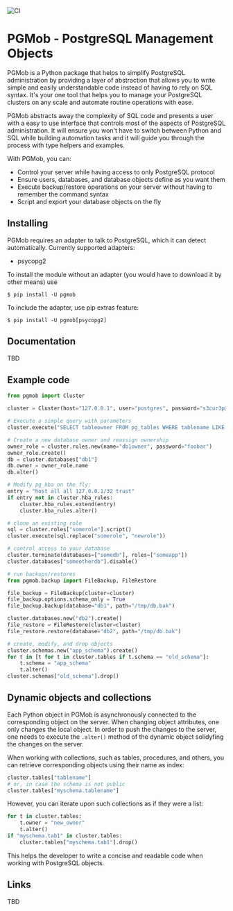 ![CI](https://github.com/dataplat/pgmob/actions/workflows/CI.yml/badge.svg)
# PGMob - PostgreSQL Management Objects

PGMob is a Python package that helps to simplify PostgreSQL administration by providing a layer of abstraction that allows you
to write simple and easily understandable code instead of having to rely on SQL syntax. It's your one tool that helps you to
manage your PostgreSQL clusters on any scale and automate routine operations with ease.

PGMob abstracts away the complexity of SQL code and presents a user with a easy to use interface that controls most of
the aspects of PostgreSQL administration. It will ensure you won't have to switch between Python and SQL while building
automation tasks and it will guide you through the process with type helpers and examples.

With PGMob, you can:

* Control your server while having access to only PostgreSQL protocol
* Ensure users, databases, and database objects define as you want them
* Execute backup/restore operations on your server without having to remember the command syntax
* Script and export your database objects on the fly


## Installing

PGMob requires an adapter to talk to PostgreSQL, which it can detect automatically. Currently supported adapters:

* psycopg2

To install the module without an adapter (you would have to download it by other means) use

```shell
$ pip install -U pgmob
```

To include the adapter, use pip extras feature:

```shell
$ pip install -U pgmob[psycopg2]
```

## Documentation

TBD

## Example code

```python
from pgmob import Cluster

cluster = Cluster(host="127.0.0.1", user="postgres", password="s3cur3p@ss")

# Execute a simple query with parameters
cluster.execute("SELECT tableowner FROM pg_tables WHERE tablename LIKE %s", "pg*")

# Create a new database owner and reassign ownership
owner_role = cluster.roles.new(name="db1owner", password="foobar")
owner_role.create()
db = cluster.databases["db1"]
db.owner = owner_role.name
db.alter()

# Modify pg_hba on the fly:
entry = "host all all 127.0.0.1/32 trust"
if entry not in cluster.hba_rules:
    cluster.hba_rules.extend(entry)
    cluster.hba_rules.alter()

# clone an existing role
sql = cluster.roles["somerole"].script()
cluster.execute(sql.replace("somerole", "newrole"))

# control access to your database
cluster.terminate(databases=["somedb"], roles=["someapp"])
cluster.databases["someotherdb"].disable()

# run backups/restores
from pgmob.backup import FileBackup, FileRestore

file_backup = FileBackup(cluster=cluster)
file_backup.options.schema_only = True
file_backup.backup(database="db1", path="/tmp/db.bak")

cluster.databases.new("db2").create()
file_restore = FileRestore(cluster=cluster)
file_restore.restore(database="db2", path="/tmp/db.bak")

# create, modify, and drop objects
cluster.schemas.new("app_schema").create()
for t in [t for t in cluster.tables if t.schema == "old_schema"]:
    t.schema = "app_schema"
    t.alter()
cluster.schemas["old_schema"].drop()
```

## Dynamic objects and collections

Each Python object in PGMob is asynchronously connected to the corresponding object on the server. When changing object attributes,
one only changes the local object. In order to push the changes to the server, one needs to execute the `.alter()` method of the dynamic
object solidyfing the changes on the server.

When working with collections, such as tables, procedures, and others, you can retrieve corresponding objects using their name as index:

```python
cluster.tables["tablename"]
# or, in case the schema is not public
cluster.tables["myschema.tablename"]
```

However, you can iterate upon such collections as if they were a list:

```python
for t in cluster.tables:
    t.owner = "new_owner"
    t.alter()
if "myschema.tab1" in cluster.tables:
    cluster.tables["myschema.tab1"].drop()
```

This helps the developer to write a concise and readable code when working with PostgreSQL objects.

## Links

TBD
